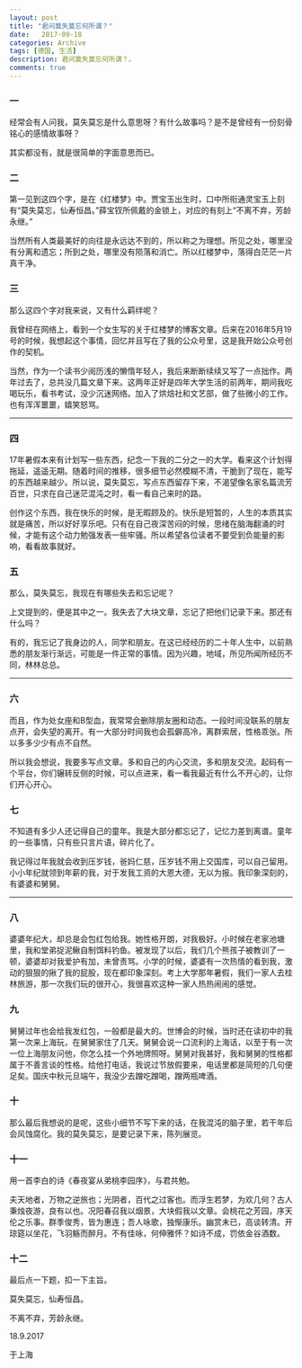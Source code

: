```yaml
---
layout: post
title: "君问莫失莫忘何所谓？"
date:   2017-09-18
categories: Archive
tags: [德国, 生活]
description: 君问莫失莫忘何所谓？。
comments: true
---
```


### 一
   
   
   
经常会有人问我，莫失莫忘是什么意思呀？有什么故事吗？是不是曾经有一份刻骨铭心的感情故事呀？



其实都没有，就是很简单的字面意思而已。



### 二



第一见到这四个字，是在《红楼梦》中。贾宝玉出生时，口中所衔通灵宝玉上刻有“莫失莫忘，仙寿恒昌。”薛宝钗所佩戴的金锁上，对应的有刻上“不离不弃，芳龄永继。”



当然所有人类最美好的向往是永远达不到的，所以称之为理想。所见之处，哪里没有分离和遗忘；所到之处，哪里没有陨落和消亡。所以红楼梦中，落得白茫茫一片真干净。



### 三



那么这四个字对我来说，又有什么羁绊呢？



我曾经在网络上，看到一个女生写的关于红楼梦的博客文章。后来在2016年5月19号的时候，我想起这个事情，回忆并且写在了我的公众号里，这是我开始公众号创作的契机。



当然，作为一个读书少阅历浅的懒惰年轻人，我后来断断续续又写了一点拙作。两年过去了，总共没几篇文章下来。这两年正好是四年大学生活的前两年，期间我吃喝玩乐，看书考试，没少沉迷网络。加入了烘焙社和文艺部，做了些微小的工作。也有浑浑噩噩，嬉笑怒骂。



---



### 四



17年暑假本来有计划写一些东西，纪念一下我的二分之一的大学。看来这个计划得拖延，遥遥无期。随着时间的推移，很多细节必然模糊不清，干脆到了现在，能写的东西越来越少。所以说，莫失莫忘，写点东西留存下来，不渴望像名家名篇流芳百世，只求在自己迷茫混沌之时，看一看自己来时的路。



创作这个东西，我在快乐的时候，是无暇顾及的。快乐是短暂的，人生的本质其实就是痛苦，所以好好享乐吧。只有在自己夜深苦闷的时候，思绪在脑海翻涌的时候，才能有这个动力勉强发表一些牢骚。所以希望各位读者不要受到负能量的影响，看看故事就好。



### 五



那么，莫失莫忘，我现在有哪些失去和忘记呢？



上文提到的，便是其中之一。我失去了大块文章，忘记了把他们记录下来。那还有什么吗？



有的，我忘记了我身边的人，同学和朋友。在这已经经历的二十年人生中，以前熟悉的朋友渐行渐远，可能是一件正常的事情。因为兴趣，地域，所见所闻所经历不同，林林总总。





---




### 六



而且，作为处女座和B型血，我常常会删除朋友圈和动态。一段时间没联系的朋友点开，会失望的离开。有一大部分时间我也会孤僻高冷，离群索居，性格乖张。所以多多少少有点不自然。



所以我会想说，我要多写点文章。多和自己的内心交流，多和朋友交流。起码有一个平台，你们辗转反侧的时候，可以点进来，看一看我最近有什么不开心的，让你们开心开心。



### 七



不知道有多少人还记得自己的童年。我是大部分都忘记了，记忆力差到离谱。童年的一些事情，只有些只言片语，碎片化了。



我记得过年我就会收到压岁钱，爸妈仁慈，压岁钱不用上交国库，可以自己留用。小小年纪就领到年薪的我，对于发我工资的大恩大德，无以为报。我印象深刻的，有婆婆和舅舅。





---




### 八



婆婆年纪大，却总是会包红包给我。她性格开朗，对我极好。小时候在老家池塘里，我和堂弟捉泥鳅自制饵料钓鱼。被发现了以后，我们几个熊孩子被教训了一顿，婆婆却对我爱护有加，未曾责骂。小学的时候，婆婆有一次热情的看到我，激动的狠狠的揪了我的屁股，现在都印象深刻。考上大学那年暑假，我们一家人去桂林旅游，那一次我们玩的很开心，我很喜欢这种一家人热热闹闹的感觉。



### 九



舅舅过年也会给我发红包，一般都是最大的。世博会的时候，当时还在读初中的我第一次来上海玩，在舅舅家住了几天。舅舅会说一口流利的上海话，以至于有一次一位上海朋友问他，你怎么挂一个外地牌照呀。舅舅对我甚好，我和舅舅的性格都属于不善言谈的性格。给他打电话，我说过节放假要来，电话里都是简短的几句便足矣。国庆中秋元旦端午，我没少去蹭吃蹭喝，蹭两瓶啤酒。



### 十



那么最后我想说的是呢，这些小细节不写下来的话，在我混沌的脑子里，若干年后会风蚀腐化。我的莫失莫忘，是要记录下来，陈列展览。



### 十一



用一首李白的诗《春夜宴从弟桃李园序》，与君共勉。



夫天地者，万物之逆旅也；光阴者，百代之过客也。而浮生若梦，为欢几何？古人秉烛夜游，良有以也。况阳春召我以烟景，大块假我以文章。会桃花之芳园，序天伦之乐事。群季俊秀，皆为惠连；吾人咏歌，独惭康乐。幽赏未已，高谈转清。开琼筵以坐花，飞羽觞而醉月。不有佳咏，何伸雅怀？如诗不成，罚依金谷酒数。



### 十二



最后点一下题，扣一下主旨。



莫失莫忘，仙寿恒昌。

不离不弃，芳龄永继。



18.9.2017

于上海
